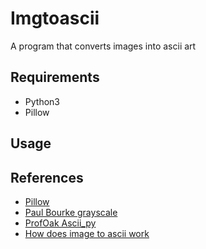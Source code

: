 # Imgtoascii

A program that converts images into ascii art

## Requirements

- Python3
- Pillow

## Usage

## References

- [Pillow](https://pillow.readthedocs.io/en/stable/reference/Image.htm)
- [Paul Bourke grayscale](https://paulbourke.net/dataformats/asciiart/)
- [ProfOak Ascii_py](https://github.com/ProfOak/Ascii_py/https://github.com/ProfOak/Ascii_py/)
- [How does image to ascii work](https://asciieverything.com/ascii-tips/how-does-image-to-ascii-work/)
